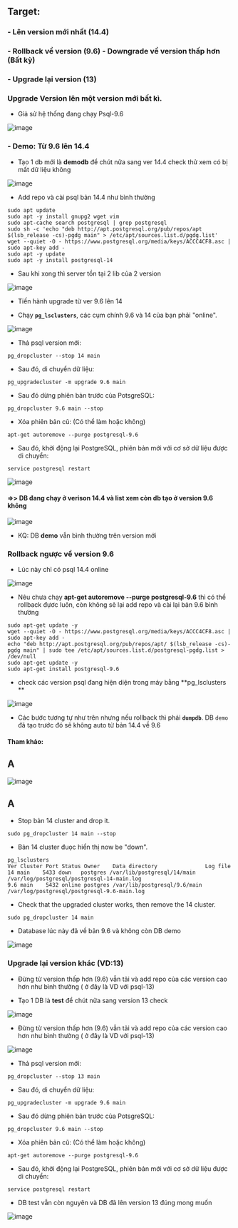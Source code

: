 ## Target:

  ### -  Lên version mới nhất (14.4)
  
  ### -  Rollback về version (9.6) - Downgrade về version thấp hơn (Bất kỳ)
  
  ### -  Upgrade lại version (13)






### Upgrade Version lên một version mới bất kì.

- Giả sử hệ thống đang chạy Psql-9.6

![image](https://user-images.githubusercontent.com/83824403/174271090-6569fef1-e3d0-4a71-a275-7759ff7b2596.png)



  

  
  
### - Demo: Từ 9.6 lên 14.4

- Tạo 1 db mới là **demodb** để chút nữa sang ver 14.4 check thử xem có bị mất dữ liệu không

![image](https://user-images.githubusercontent.com/83824403/174279211-590e5d47-b67a-4816-976f-5222503f1b47.png)


- Add repo và cài psql bản 14.4 như bình thường

```
sudo apt update
sudo apt -y install gnupg2 wget vim
sudo apt-cache search postgresql | grep postgresql
sudo sh -c 'echo "deb http://apt.postgresql.org/pub/repos/apt $(lsb_release -cs)-pgdg main" > /etc/apt/sources.list.d/pgdg.list'
wget --quiet -O - https://www.postgresql.org/media/keys/ACCC4CF8.asc | sudo apt-key add -
sudo apt -y update
sudo apt -y install postgresql-14
```

- Sau khi xong thì server tồn tại 2 lib của 2 version


![image](https://user-images.githubusercontent.com/83824403/174273981-4c0b3973-8427-420c-8557-a29a39ab84a0.png)



- Tiến hành upgrade từ ver 9.6 lên 14


- Chạy **`pg_lsclusters`**, các cụm chính 9.6 và 14 của bạn phải "online".

![image](https://user-images.githubusercontent.com/83824403/174274328-f38bcf63-b989-4508-8f29-24c6761d8489.png)


- Thả psql version mới:

```
pg_dropcluster --stop 14 main
```

- Sau đó, di chuyển dữ liệu:

```
pg_upgradecluster -m upgrade 9.6 main
```
- Sau đó dừng phiên bản trước của PotsgreSQL:

```
pg_dropcluster 9.6 main --stop
```
- Xóa phiên bản cũ: (Có thể làm hoặc không)

```
apt-get autoremove --purge postgresql-9.6 
```
- Sau đó, khởi động lại PostgreSQL, phiên bản mới với cơ sở dữ liệu được di chuyển:

```
service postgresql restart
```


![image](https://user-images.githubusercontent.com/83824403/174275094-49eca0c6-507a-4c87-bffc-56c31b0a7e2d.png)


#### =>> DB đang chạy ở verison 14.4 và list xem còn db tạo ở version 9.6 không



![image](https://user-images.githubusercontent.com/83824403/174279469-193befaa-0d9f-42ef-815e-533bd56d7fcb.png)



- KQ: DB **demo** vẫn bình thường trên version mới

### Rollback ngược về version 9.6 



- Lúc này chỉ có psql 14.4 online

![image](https://user-images.githubusercontent.com/83824403/174279715-09e94eb6-da8a-4559-9425-d8d62cbf7d87.png)


- Nêu chưa chạy **apt-get autoremove --purge postgresql-9.6** thì có thể rollback đựơc luôn, còn không sẽ lại add repo và cài lại bản 9.6 bình thường

```
sudo apt-get update -y
wget --quiet -O - https://www.postgresql.org/media/keys/ACCC4CF8.asc | sudo apt-key add -
echo "deb http://apt.postgresql.org/pub/repos/apt/ $(lsb_release -cs)-pgdg main" | sudo tee /etc/apt/sources.list.d/postgresql-pgdg.list > /dev/null
sudo apt-get update -y
sudo apt-get install postgresql-9.6
```




-  check các version psql đang hiện diện trong máy bằng **pg_lsclusters **




![image](https://user-images.githubusercontent.com/83824403/174280368-90513769-e100-4eb2-a96c-194721e7f27e.png)



- Các bước tương tự như trên nhưng nếu rollback thì phải **`dumpdb`**. DB `demo` đã tạo trước đó sẽ không auto từ bản 14.4 về 9.6

#### Tham khảo:

## A
![image](https://user-images.githubusercontent.com/83824403/174282679-f40e4d82-d8ef-45b9-a289-0af5f550008e.png)
## A

- Stop bản 14 cluster and drop it.

```
sudo pg_dropcluster 14 main --stop
```

- Bản 14 cluster đuọc hiển thị now be "down".


```
pg_lsclusters 
Ver Cluster Port Status Owner    Data directory               Log file
14 main    5433 down   postgres /var/lib/postgresql/14/main /var/log/postgresql/postgresql-14-main.log
9.6 main    5432 online postgres /var/lib/postgresql/9.6/main /var/log/postgresql/postgresql-9.6-main.log
```

- Check that the upgraded cluster works, then remove the 14 cluster.


```
sudo pg_dropcluster 14 main
```


- Database lúc này đã về bản 9.6 và không còn DB demo

![image](https://user-images.githubusercontent.com/83824403/174283207-2d70ac50-b8e3-4cd3-a4db-e51f13323570.png)


### Upgrade lại version khác (VD:13)

- Đừng từ version thấp hơn (9.6) vẫn tải và add repo của các version cao hơn như bình thường ( ở đây là VD với psql-13)

- Tạo 1 DB là **test** để chút nữa sang version 13 check

![image](https://user-images.githubusercontent.com/83824403/174284052-a91dbeef-426b-4ac6-a799-dcd50f970e33.png)


- Đừng từ version thấp hơn (9.6) vẫn tải và add repo của các version cao hơn như bình thường ( ở đây là VD với psql-13)

![image](https://user-images.githubusercontent.com/83824403/174284293-3880705a-1afe-4ac8-965c-fe8ffc4f89d8.png)



- Thả psql version mới:

```
pg_dropcluster --stop 13 main
```

- Sau đó, di chuyển dữ liệu:

```
pg_upgradecluster -m upgrade 9.6 main
```
- Sau đó dừng phiên bản trước của PotsgreSQL:

```
pg_dropcluster 9.6 main --stop
```
- Xóa phiên bản cũ: (Có thể làm hoặc không)

```
apt-get autoremove --purge postgresql-9.6 
```
- Sau đó, khởi động lại PostgreSQL, phiên bản mới với cơ sở dữ liệu được di chuyển:

```
service postgresql restart
```



- DB test vẫn còn nguyên và DB đã lên version 13 đúng mong muốn


![image](https://user-images.githubusercontent.com/83824403/174284560-8f3938b9-aff1-4836-9cab-f77475f7c462.png)


